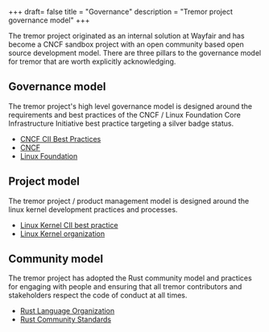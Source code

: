 +++
draft= false
title = "Governance"
description = "Tremor project governance model"
+++

The tremor project originated as an internal solution at Wayfair and has become a CNCF sandbox
project with an open community based open source development model. There are three pillars to the
governance model for tremor that are worth explicitly acknowledging.

## Governance model

The tremor project's high level governance model is designed around the requirements and best
practices of the CNCF / Linux Foundation Core Infrastructure Initiative best practice targeting
a silver badge status.

* [CNCF CII Best Practices](https://bestpractices.coreinfrastructure.org/en)
* [CNCF](https://www.cncf.io)
* [Linux Foundation](https://www.linuxfoundation.org)

## Project model

The tremor project / product management model is designed around the linux kernel development
practices and processes.

* [Linux Kernel CII best practice](https://bestpractices.coreinfrastructure.org/en/projects/34)
* [Linux Kernel organization](https://www.kernel.org)

## Community model

The tremor project has adopted the Rust community model and practices for engaging with people
and ensuring that all tremor contributors and stakeholders respect the code of conduct at all
times.

* [Rust Language Organization](https://www.rust-lang.org)
* [Rust Community Standards](https://www.rust-lang.org/community)

